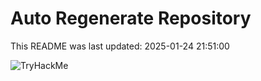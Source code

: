 # Auto Regenerate Repository

This README was last updated: 2025-01-24 21:51:00

 ![TryHackMe](https://tryhackme.com/badge/533634)